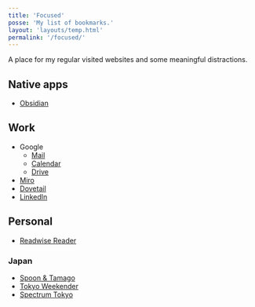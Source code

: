 ```yaml
---
title: 'Focused'
posse: 'My list of bookmarks.'
layout: 'layouts/temp.html'
permalink: '/focused/'
---
```


A place for my regular visited websites and some meaningful distractions.

## Native apps

- [Obsidian](obsidian://)

## Work

- Google
    - [Mail](https://mail.google.com)
    - [Calendar](https://calendar.google.com)
    - [Drive](https://drive.google.com/drive/u/0/starred)
- [Miro](https://miro.com)
- [Dovetail](https://dovetail.com)
- [LinkedIn](https://www.linkedin.com/)

## Personal

- [Readwise Reader](https://read.readwise.io/)

### Japan

- [Spoon & Tamago](https://www.spoon-tamago.com/)
- [Tokyo Weekender](https://www.tokyoweekender.com/)
- [Spectrum Tokyo](https://spctrm.design/)